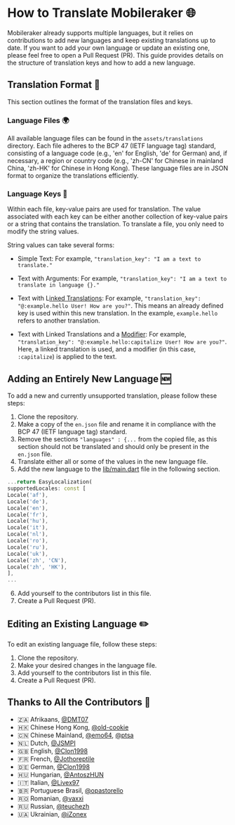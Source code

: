 # How to Translate Mobileraker 🌐

Mobileraker already supports multiple languages, but it relies on contributions to add new languages and keep existing
translations up to date. If you want to add your own language or update an existing one, please feel free to open a Pull
Request (PR). This guide provides details on the structure of translation keys and how to add a new language.

## Translation Format 📜

This section outlines the format of the translation files and keys.

### Language Files 🌍

All available language files can be found in the `assets/translations` directory. Each file adheres to the BCP 47 (IETF
language tag) standard, consisting of a language code (e.g., 'en' for English, 'de' for German) and, if necessary, a
region or country code (e.g., 'zh-CN' for Chinese in mainland China, 'zh-HK' for Chinese in Hong Kong). These language
files are in JSON format to organize the translations efficiently.

### Language Keys 🔑

Within each file, key-value pairs are used for translation. The value associated with each key can be either another
collection of key-value pairs or a string that contains the translation. To translate a file, you only need to modify
the string values.

String values can take several forms:

- Simple Text: For example, `"translation_key": "I am a text to translate."`

- Text with Arguments: For example, `"translation_key": "I am a text to translate in language {}."`

- Text with L[inked Translations](https://github.com/aissat/easy_localization#-linked-translations): For
  example, `"translation_key": "@:example.hello User! How are you?"`. This means an already defined key is used within
  this new translation. In the example, `example.hello` refers to another translation.

- Text with Linked Translations and
  a [Modifier](https://github.com/aissat/easy_localization#formatting-linked-translations): For
  example, `"translation_key": "@:example.hello:capitalize User! How are you?"`. Here, a linked translation is used, and
  a modifier (in this case, `:capitalize`) is applied to the text.

## Adding an Entirely New Language 🆕

To add a new and currently unsupported translation, please follow these steps:

1. Clone the repository.
2. Make a copy of the `en.json` file and rename it in compliance with the BCP 47 (IETF language tag) standard.
3. Remove the sections `"languages" : {...` from the copied file, as this section should not be translated and should
   only be present in the `en.json` file.
4. Translate either all or some of the values in the new language file.
5. Add the new language to the [lib/main.dart](../lib/main.dart) file in the following section.

```dart
...return EasyLocalization(
supportedLocales: const [
Locale('af'),
Locale('de'),
Locale('en'),
Locale('fr'),
Locale('hu'),
Locale('it'),
Locale('nl'),
Locale('ro'),
Locale('ru'),
Locale('uk'),
Locale('zh', 'CN'),
Locale('zh', 'HK'),
],
...
```

6. Add yourself to the contributors list in this file.
7. Create a Pull Request (PR).

## Editing an Existing Language ✏️

To edit an existing language file, follow these steps:

1. Clone the repository.
2. Make your desired changes in the language file.
3. Add yourself to the contributors list in this file.
4. Create a Pull Request (PR).

## Thanks to All the Contributors 🙏

- 🇿🇦 Afrikaans, [@DMT07](https://github.com/DMT07)
- 🇭🇰 Chinese Hong Kong, [@old-cookie](https://github.com/old-cookie)
- 🇨🇳 Chinese Mainland, [@emo64](https://github.com/emo64), [@ptsa](https://github.com/ptsa)
- 🇳🇱 Dutch, [@JSMPI](https://github.com/JSMPI)
- 🇬🇧 English, [@Clon1998](https://github.com/Clon1998)
- 🇫🇷 French, [@Jothoreptile](https://github.com/Jothoreptile)
- 🇩🇪 German, [@Clon1998](https://github.com/Clon1998)
- 🇭🇺 Hungarian, [@AntoszHUN](https://github.com/AntoszHUN)
- 🇮🇹 Italian, [@Livex97](https://github.com/Livex97)
- 🇧🇷 Portuguese Brasil, [@opastorello](https://github.com/opastorello)
- 🇷🇴 Romanian, [@vaxxi](https://github.com/vaxxi)
- 🇷🇺 Russian, [@teuchezh](https://github.com/teuchezh)
- 🇺🇦 Ukrainian, [@iZonex](https://github.com/iZonex)

